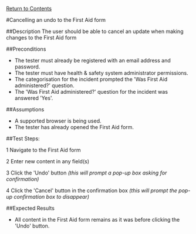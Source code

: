 [Return to Contents](https://github.com/infojam-james/test-cases/blob/master/Contents.md)

#Cancelling an undo to the First Aid form

##Description
The user should be able to cancel an update when making changes to the First Aid form

##Preconditions
+ The tester must already be registered with an email address and password.
+ The tester must have health & safety system administrator permissions.
+ The categorisation for the incident prompted the 'Was First Aid administered?' question.
+ The 'Was First Aid administered?' question for the incident was answered 'Yes'.

##Assumptions
+ A supported browser is being used.
+ The tester has already opened the First Aid form.

##Test Steps:

1 Navigate to the First Aid form

2 Enter new content in any field(s)

3 Click the 'Undo' button *(this will prompt a pop-up box asking for confirmation)*

4 Click the 'Cancel' button in the confirmation box *(this will prompt the pop-up confirmation box to disappear)*

##Expected Results
+ All content in the First Aid form remains as it was before clicking the 'Undo' button.
